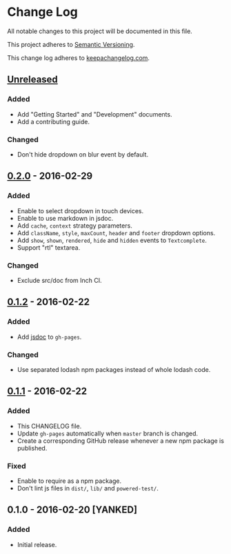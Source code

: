 # Change Log

All notable changes to this project will be documented in this file.

This project adheres to [Semantic Versioning](http://semver.org/).

This change log adheres to [keepachangelog.com](http://keepachangelog.com).

## [Unreleased]
### Added
- Add "Getting Started" and "Development" documents.
- Add a contributing guide.

### Changed
- Don't hide dropdown on blur event by default.

## [0.2.0] - 2016-02-29
### Added
- Enable to select dropdown in touch devices.
- Enable to use markdown in jsdoc.
- Add `cache`, `context` strategy parameters.
- Add `className`, `style`, `maxCount`, `header` and `footer` dropdown options.
- Add `show`, `shown`, `rendered`, `hide` and `hidden` events to `Textcomplete`.
- Support "rtl" textarea.

### Changed
- Exclude src/doc from Inch CI.

## [0.1.2] - 2016-02-22
### Added
- Add [jsdoc](https://github.com/jsdoc3/jsdoc) to `gh-pages`.

### Changed
- Use separated lodash npm packages instead of whole lodash code.

## [0.1.1] - 2016-02-22
### Added
- This CHANGELOG file.
- Update `gh-pages` automatically when `master` branch is changed.
- Create a corresponding GitHub release whenever a new npm package is published.

### Fixed
- Enable to require as a npm package.
- Don't lint js files in `dist/`, `lib/` and `powered-test/`.

## 0.1.0 - 2016-02-20 [YANKED]
### Added
- Initial release.

[Unreleased]: https://github.com/yuku-t/textcomplete/compare/v0.2.0...HEAD
[0.2.0]: https://github.com/yuku-t/textcomplete/compare/v0.1.2...v0.2.0
[0.1.2]: https://github.com/yuku-t/textcomplete/compare/v0.1.1...v0.1.2
[0.1.1]: https://github.com/yuku-t/textcomplete/compare/83a55de...v0.1.1
